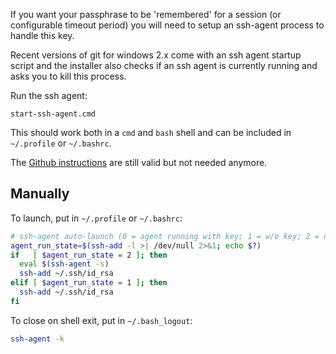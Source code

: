 If you want your passphrase to be 'remembered' for a session (or configurable timeout period) you will need to setup an ssh-agent process to handle this key.  

Recent versions of git for windows 2.x come with an ssh agent startup script and the installer also checks if an ssh agent is currently running and asks you to kill this process.

Run the ssh agent:

    start-ssh-agent.cmd

This should work both in a `cmd` and `bash` shell and can be included in `~/.profile` or `~/.bashrc`.

The [Github instructions](https://help.github.com/articles/working-with-ssh-key-passphrases/#auto-launching-ssh-agent-on-msysgit) are still valid but not needed anymore.

## Manually

To launch, put in `~/.profile` or `~/.bashrc`:

```bash
# ssh-agent auto-launch (0 = agent running with key; 1 = w/o key; 2 = not run.)
agent_run_state=$(ssh-add -l >| /dev/null 2>&1; echo $?)
if   [ $agent_run_state = 2 ]; then
  eval $(ssh-agent -s)
  ssh-add ~/.ssh/id_rsa
elif [ $agent_run_state = 1 ]; then
  ssh-add ~/.ssh/id_rsa
fi
```

To close on shell exit, put in `~/.bash_logout`:

```bash
ssh-agent -k
```